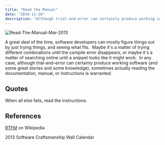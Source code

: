 ```yaml
---
title: "Read the Manual"
date: "2014-11-26"
description: "Although trial-and-error can certainly produce working software (and some great stories and some knowledge), sometimes actually reading the documentation, manual, or instructions is warranted." 
---
```


![Read-The-Manual-Mar-2013](images/Read-the-Manual-400x400.jpg)

A great deal of the time, software developers can mostly figure things out by just trying things, and seeing what fits.  Maybe it's a matter of trying different combinations until the compile error disappears, or maybe it's a matter of searching online until a snippet looks like it might work.  In any case, although trial-and-error can certainly produce working software (and some great stories and some knowledge), sometimes actually reading the documentation, manual, or instructions is warranted.

## Quotes

When all else fails, read the instructions.

## References

[RTFM](http://en.wikipedia.org/wiki/RTFM) on Wikipedia

2013 Software Craftsmanship Wall Calendar
